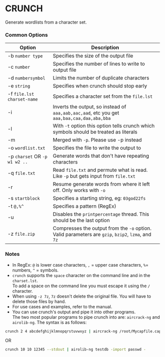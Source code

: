 # CRUNCH

Generate wordlists from a character set.

### Common Options

| Option | Description |
| --- | --- |
| -b `number type` | Specifies the size of the output file |
| -c `number` | Specifies the number of lines to write to output file |
| -d `numbersymbol` | Limits the number of duplicate characters
| -e `string` | Specifies when crunch should stop early |
| -f `file.lst` `charset-name` | Specifies a character set from the `file.lst` |
| -i | Inverts the output, so instead of `aaa,aab,aac,aad`, etc you get `aaa,baa,caa,daa,aba,bba` |
| -l | With `-t` option this option tells crunch which symbols should be  treated  as  literals
| -m | Merged with `-p`. Please use -p instead |
| -o `wordlist.txt` | Specifies the file to write the output to |
| -p `charset` OR `-p w1 w2 ..` | Generate words that don't have repeating characters |
| -q `file.txt` | Read `file.txt` and permute what is read. Like `-p` but gets input from `file.txt` |
| -r | Resume generate words from where it left off. Only works with `-o` |
| -s `startblock` | Specifies a starting string, eg: `03god22fs` |
| -t `@,%^` | Specifies a pattern (RegEx) |
| -u | Disables the `printpercentage` thread. This should be the last option |
| -z `file.zip` | Compresses the output from the `-o` option.  Valid parameters are `gzip`, `bzip2`, `lzma`, and `7z` |

### Notes

* In RegEx: `@` is lower case characters, `,` = upper case characters, `%`= numbers, `^` = symbols.
* `crunch` supports the `space` character on the command line and in the `charset.lst`.\
To add a space on the command line you must escape it using the `/` character.
* When using `-z 7z`, `7z` doesn't delete the original file. You will have to delete those files by hand.
* For use cases and examples, refer to the manual.
* You can use crunch's output and pipe it into other programs.\
The two most popular programs to pipe crunch into are: `aircrack-ng` and `airolib-ng`. The syntax is as follows:
```bash
crunch 2 4 abcdefghijklmnopqrstuvwxyz | aircrack-ng /root/Mycapfile.cap -e MyESSID -w-
```
OR
```bash
crunch 10 10 12345 --stdout | airolib-ng testdb -import passwd -
```


